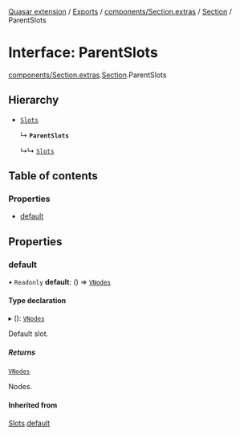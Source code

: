 [Quasar extension](../index.md) / [Exports](../modules.md) / [components/Section.extras](../modules/components_Section_extras.md) / [Section](../modules/components_Section_extras.Section.md) / ParentSlots

# Interface: ParentSlots

[components/Section.extras](../modules/components_Section_extras.md).[Section](../modules/components_Section_extras.Section.md).ParentSlots

## Hierarchy

- [`Slots`](components_Switchable_extras.Switchable.Slots.md)

  ↳ **`ParentSlots`**

  ↳↳ [`Slots`](components_Section_extras.Section.Slots.md)

## Table of contents

### Properties

- [default](components_Section_extras.Section.ParentSlots.md#default)

## Properties

### default

• `Readonly` **default**: () => [`VNodes`](../modules/components_api_misc.md#vnodes)

#### Type declaration

▸ (): [`VNodes`](../modules/components_api_misc.md#vnodes)

Default slot.

##### Returns

[`VNodes`](../modules/components_api_misc.md#vnodes)

Nodes.

#### Inherited from

[Slots](components_Switchable_extras.Switchable.Slots.md).[default](components_Switchable_extras.Switchable.Slots.md#default)
